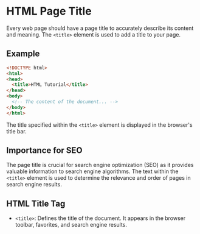 # HTML Page Title
Every web page should have a page title to accurately describe its content and meaning. The `<title>` element is used to add a title to your page.
## Example

```html
<!DOCTYPE html>
<html>
<head>
  <title>HTML Tutorial</title>
</head>
<body>
  <!-- The content of the document... -->
</body>
</html>
```

The title specified within the `<title>` element is displayed in the browser's title bar.

## Importance for SEO

The page title is crucial for search engine optimization (SEO) as it provides valuable information to search engine algorithms. The text within the `<title>` element is used to determine the relevance and order of pages in search engine results.

## HTML Title Tag

- `<title>`: Defines the title of the document. It appears in the browser toolbar, favorites, and search engine results.

